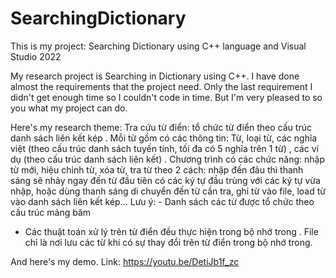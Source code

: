 # SearchingDictionary
This is my project: Searching Dictionary using C++ language and Visual Studio 2022

My research project is Searching in Dictionary using C++. I have done almost the requirements that the project need. Only the last requirement I didn't get enough time so I couldn't code in time. But I'm very pleased to so you what my project can do.

Here's my research theme: Tra cứu từ điển: tổ chức từ điển theo cấu trúc danh sách liên kết kép . Mỗi từ gồm có các
thông tin: Từ, loại từ, các nghĩa việt (theo cấu trúc danh sách tuyến tính, tối đa có 5 nghĩa
trên 1 từ) , các ví dụ (theo cấu trúc danh sách liên kết) .
Chương trình có các chức năng: nhập từ mới, hiệu chỉnh từ, xóa từ, tra từ theo 2 cách: nhập
đến đâu thì thanh sáng sẽ nhảy ngay đến từ đầu tiên có các ký tự đầu trùng với các ký tự vừa
nhập, hoặc dùng thanh sáng di chuyển đến từ cần tra, ghi từ vào file, load từ vào danh sách
liên kết kép...
Lưu ý: - Danh sách các từ được tổ chức theo cấu trúc mảng băm

- Các thuật toán xử lý trên từ điển đều thực hiện trong bộ nhớ trong . File chỉ là
nơi lưu các từ khi có sự thay đổi trên từ điển trong bộ nhớ trong.

And here's my demo. Link: https://youtu.be/DetiJb1f_zc
